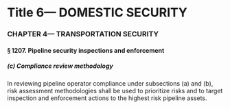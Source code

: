 
# Title 6— DOMESTIC SECURITY
### CHAPTER 4— TRANSPORTATION SECURITY
#### § 1207. Pipeline security inspections and enforcement
##### (c) Compliance review methodology

In reviewing pipeline operator compliance under subsections (a) and (b), risk assessment methodologies shall be used to prioritize risks and to target inspection and enforcement actions to the highest risk pipeline assets.
